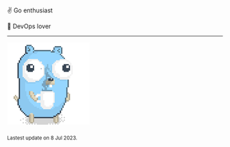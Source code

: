 :v: Go enthusiast

:muscle: DevOps lover

---

![Image alt text](/images/gopher_with_coffee.gif)


<sub>Lastest update on 8 Jul 2023.</sub>
